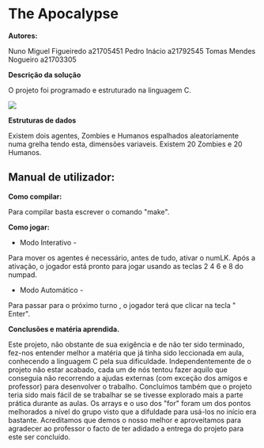 # The Apocalypse

**Autores:**

Nuno Miguel Figueiredo a21705451
Pedro Inácio a21792545
Tomas Mendes Nogueiro a21703305 

**Descrição da solução**

O projeto foi programado e estruturado na linguagem C. 

![](https://i.imgur.com/2EPiEeV.png)

**Estruturas de dados** 

Existem dois agentes, Zombies e Humanos espalhados aleatoriamente numa grelha tendo esta, dimensões variaveis. Existem 20 Zombies e 20 Humanos.

## Manual de utilizador:

**Como compilar:**

Para compilar basta escrever o comando "make".

**Como jogar:**

- Modo Interativo - 

Para mover os agentes é necessário, antes de tudo, ativar o numLK. Após a ativação, o jogador está pronto para jogar usando as teclas 2 4 6 e 8 do numpad.

- Modo Automático - 

Para passar para o próximo turno , o jogador terá que clicar na tecla " Enter".

**Conclusões e matéria aprendida.**

Este projeto, não obstante de sua exigência e de não ter sido terminado, fez-nos entender melhor a matéria que já tinha sido leccionada em aula, conhecendo a linguagem C pela sua dificuldade. Independentemente de o projeto não estar acabado, cada um de nós tentou fazer aquilo que conseguia não recorrendo a ajudas externas (com exceção dos amigos e professor) para desenvolver o trabalho. Concluímos também que o projeto teria sido mais fácil de se trabalhar se se tivesse explorado mais a parte prática durante as aulas. Os arrays e o uso dos "for" foram um dos pontos melhorados a nível do grupo visto que a difuldade para usá-los no início era bastante. Acreditamos que demos o nosso melhor e aproveitamos para agradecer ao professor o facto de ter adidado a entrega do projeto para este ser concluído.

